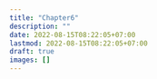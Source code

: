 ```yaml
---
title: "Chapter6"
description: ""
date: 2022-08-15T08:22:05+07:00
lastmod: 2022-08-15T08:22:05+07:00
draft: true
images: []
---
```

